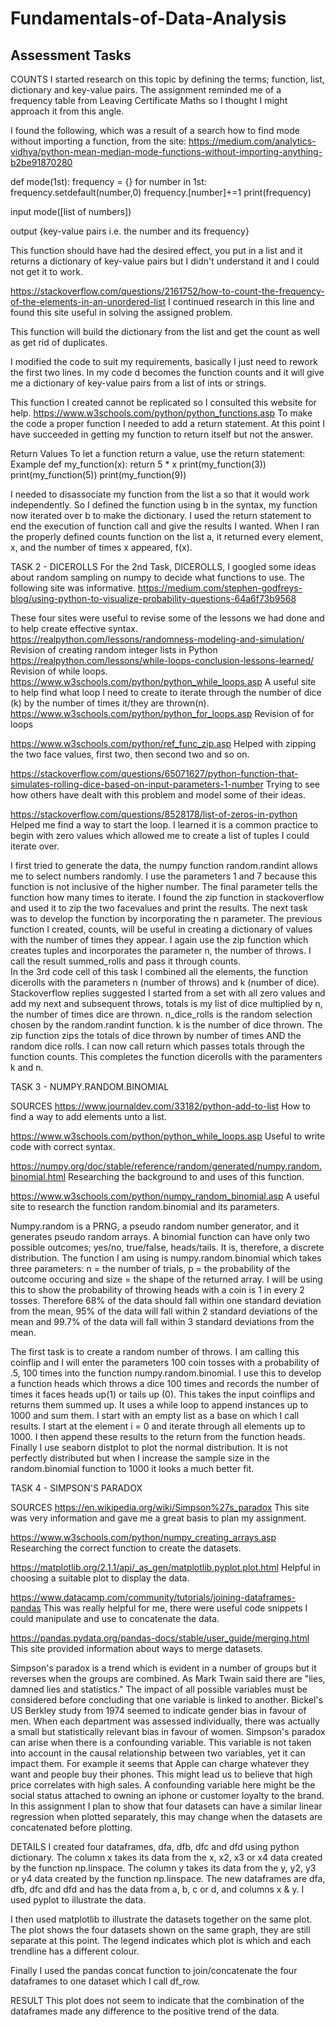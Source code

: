# Fundamentals-of-Data-Analysis

## Assessment Tasks

COUNTS
I started research on this topic by defining the terms; function, list, dictionary and key-value pairs. The assignment reminded me of a frequency table from Leaving Certificate Maths so I thought I might approach it from this angle.

I found the following, which was a result of a search how to find mode without importing a function, from the site:
https://medium.com/analytics-vidhya/python-mean-median-mode-functions-without-importing-anything-b2be91870280

def mode(1st):
    frequency = {}
    for number in 1st:
            frequency.setdefault(number,0)
            frequency.[number]+=1
    print(frequency)
 
 input
 mode([list of numbers])
 
 output
 {key-value pairs i.e. the number and its frequency}
  
 This function should have had the desired effect, you put in a list and it returns a dictionary of key-value pairs but I didn't understand it and I could not get it to work.
 
https://stackoverflow.com/questions/2161752/how-to-count-the-frequency-of-the-elements-in-an-unordered-list
I continued research in this line and found this site useful in solving the assigned problem.

This function will build the dictionary from the list and get the count as well as get rid of duplicates.

I modified the code to suit my requirements, basically I just need to rework the first two lines. In my code d becomes the function counts and it 
will give me a dictionary of key-value pairs from a list of ints or strings.

This function I created cannot be replicated so I consulted this website for help. https://www.w3schools.com/python/python_functions.asp
To make the code a proper function I needed to add a return statement.  At this point I have succeeded in getting my function to return itself but
not the answer.

Return Values
To let a function return a value, use the return statement:
Example
def my_function(x):
  return 5 * x
print(my_function(3))
print(my_function(5))
print(my_function(9))

I needed to disassociate my function from the list a so that it would work independently.  So I defined the function using b in the syntax, my function now
iterated over b to make the dictionary.  I used the return statement to end the execution of function call and give the results I wanted.  When I ran the properly
defined counts function on the list a, it returned every element, x, and the number of times x appeared, f(x).


TASK 2 - DICEROLLS
For the 2nd Task, DICEROLLS, I googled some ideas about random sampling on numpy to decide what functions to use.  The following site was informative.
https://medium.com/stephen-godfreys-blog/using-python-to-visualize-probability-questions-64a6f73b9568

These four sites were useful to revise some of the lessons we had done and to help create effective syntax.
https://realpython.com/lessons/randomness-modeling-and-simulation/ 
Revision of creating random integer lists in Python
https://realpython.com/lessons/while-loops-conclusion-lessons-learned/ 
Revision of while loops.
https://www.w3schools.com/python/python_while_loops.asp 
A useful site to help find what loop I need to create to iterate through the number of dice (k) by the number of times it/they are thrown(n).
https://www.w3schools.com/python/python_for_loops.asp 
Revision of for loops

https://www.w3schools.com/python/ref_func_zip.asp  Helped with zipping the two face values, first two, then second two and so on.

https://stackoverflow.com/questions/65071627/python-function-that-simulates-rolling-dice-based-on-input-parameters-1-number Trying to see how others have dealt with this problem and model some of their ideas.

https://stackoverflow.com/questions/8528178/list-of-zeros-in-python Helped me find a way to start the loop. I learned it is a common practice to begin with zero values which allowed me to create a list of tuples I could iterate over.

I first tried to generate the data, the numpy function random.randint allows me to select numbers randomly.  I use the parameters 1 and 7 because this function is not inclusive of the higher number.  The final parameter tells the function how many times to iterate.  I found the zip function in stackoverflow and used it to zip the two facevalues and print the results.
The next task was to develop the function by incorporating the n parameter. The previous function I created, counts, will be useful in creating a dictionary of values
with the number of times they appear.  I again use the zip function which creates tuples and incorporates the parameter n, the number of throws.  I call the result summed_rolls and pass it through counts.  
In the 3rd code cell of this task I combined all the elements, the function dicerolls with the parameters n (number of throws) and k (number of dice).  Stackoverflow replies suggested I started from a set with all zero values and add my next and subsequent throws, totals is my list of dice multiplied by n, the number of times dice are thrown. n_dice_rolls is the random selection chosen by the random.randint function. k is the number of dice thrown. The zip function zips the totals of dice thrown by number of times AND the random dice rolls.  I can now call return which passes totals through the function counts.  This completes the function dicerolls with the paramenters k and n.


TASK 3 - NUMPY.RANDOM.BINOMIAL

SOURCES
https://www.journaldev.com/33182/python-add-to-list
    How to find a way to add elements unto a list.
    
https://www.w3schools.com/python/python_while_loops.asp
    Useful to write code with correct syntax.
    
https://numpy.org/doc/stable/reference/random/generated/numpy.random.binomial.html
    Researching the background to and uses of this function.

https://www.w3schools.com/python/numpy_random_binomial.asp
    A useful site to research the function random.binomial and its parameters.
    
Numpy.random is a PRNG, a pseudo random number generator, and it generates pseudo random arrays.
A binomial function can have only two possible outcomes; yes/no, true/false, heads/tails. It is, therefore, a discrete distribution. The function I am using is numpy.random.binomial which takes three parameters: n = the number of trials, p = the probability of the outcome occuring and size = the shape of the returned array.  I will
be using this to show the probability of throwing heads with a coin is 1 in every 2 tosses.  Therefore 68% of the data should fall within one standard deviation from the mean, 95% of the data will fall within 2 standard deviations of the mean and 99.7% of the data will fall within 3 standard deviations from the mean. 

The first task is to create a random number of throws.  I am calling this coinflip and I will enter the parameters 100 coin tosses with a probability of .5, 100 times into the function numpy.random.binomial.  I use this to develop a function heads which throws a dice 100 times and records the number of times it faces heads up(1) or tails up (0).  This takes the input coinflips and returns them summed up.  It uses a while loop to append instances up to 1000 and sum them.  I start with an empty list as a base on which I call results.  I start at the element i = 0 and iterate through all elements up to 1000. I then append these results to the return from the function heads.  Finally I use seaborn distplot to plot the normal distribution.  It is not perfectly distributed but when I increase the sample size in the random.binomial function to 1000 it looks a much better fit.


TASK 4 - SIMPSON'S PARADOX

SOURCES
https://en.wikipedia.org/wiki/Simpson%27s_paradox
This site was very information and gave me a great basis to plan my assignment. 

https://www.w3schools.com/python/numpy_creating_arrays.asp
Researching the correct function to create the datasets.

https://matplotlib.org/2.1.1/api/_as_gen/matplotlib.pyplot.plot.html
Helpful in choosing a suitable plot to display the data.

https://www.datacamp.com/community/tutorials/joining-dataframes-pandas
This was really helpful for me, there were useful code snippets I could
manipulate and use to concatenate the data.

https://pandas.pydata.org/pandas-docs/stable/user_guide/merging.html
This site provided information about ways to merge datasets.
    
Simpson's paradox is a trend which is evident in a number of groups but it reverses when the groups are combined. As Mark Twain said there are "lies, damned lies and statistics." The impact of all possible variables must be considered before concluding that one variable is linked to another. Bickel's US Berkley study from 1974 seemed to indicate gender bias in favour of men. When each department was assessed individually, there was actually a small but statistically relevant bias in favour of women. Simpson's paradox can arise when there is a confounding variable. This variable is not taken into account in the causal relationship between two variables, yet it can impact them.
For example it seems that Apple can charge whatever they want and people buy their phones. This might lead us to believe that high price correlates with high sales. A confounding variable here might be the social status attached to owning an iphone or customer loyalty to the brand.
In this assignment I plan to show that four datasets can have a similar linear regression when plotted separately, this may change when the datasets are concatenated before plotting.


DETAILS
I created four dataframes, dfa, dfb, dfc and dfd using python dictionary. The column x takes its data
from the x, x2, x3 or x4 data created by the function np.linspace. The column y takes its
data from the y, y2, y3 or y4 data created by the function np.linspace.
The new dataframes are dfa, dfb, dfc and dfd and has the data from a, b, c or d, and columns x & y.
I used pyplot to illustrate the data.

I then used matplotlib to illustrate the datasets together on the same plot.
The plot shows the four datasets shown on the same graph, they are still separate at this point.
The legend indicates which plot is which and each trendline has a different colour.

Finally I used the pandas concat function to join/concatenate the four dataframes to one dataset which I call df_row.

RESULT
This plot does not seem to indicate that the combination of the dataframes made any difference to the positive trend of the data.







